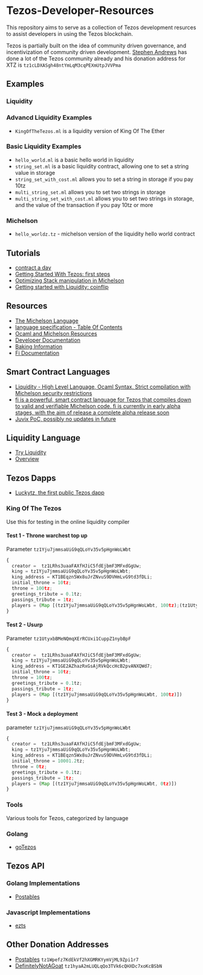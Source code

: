 # Tezos-Developer-Resources

This repository aims to serve as a collection of Tezos development resurces to assist developers in using the Tezos blockchain.

Tezos is partially built on the idea of community driven governance, and incentivization of community driven development. [Stephen Andrews](https://github.com/stephenandrews/) has done a lot of the Tezos community already and his donation address for XTZ is `tz1cLDXASgh48ntYmLqM3cqPEXmUtpJVVPma`

## Examples

### Liquidity

### Advancd Liquidity Examples

* `KingOfTheTezos.ml` is a liquidity version of King Of The Ether

### Basic Liquidity Examples

* `hello_world.ml` is a basic hello world in liquidity
* `string_set.ml` is a basic liquidity contract, allowing one to set a string value in storage
* `string_set_with_cost.ml` allows you to set a string in storage if you pay 10tz
* `multi_string_set.ml` allows you to set two strings in storage
* `multi_string_set_with_cost.ml` allows you to set two strings in storage, and the value of the transaction if you pay 10tz or more

### Michelson

* `hello_worldz.tz` - michelson version of the liquidity hello world contract

## Tutorials

* [contract a day](https://www.michelson-lang.com/contract-a-day.html#sec-1)
* [Getting Started With Tezos: first steps](https://martin.pospech.cz/post/getting_started_with_tezos/)
* [Optimizing Stack manipulation in Michelson](https://hackernoon.com/optimizing-stack-manipulation-in-michelson-31ba7ff11a3a)
* [Getting started with Liquidity: coinflip](https://martin.pospech.cz/post/getting_started_with_liquidity/)

## Resources

* [The Michelson Language](https://www.michelson-lang.com/)
* [language specification - Table Of Contents](https://doc.tzalpha.net/whitedoc/michelson.html#table-of-contents)
* [Ocaml and Michelson Resources](https://github.com/tezoscommunity/FAQ/wiki/OCaml-and-MIchelson-Resources)
* [Developer Documentation](https://doc.tzalpha.net/index.html)
* [Baking Information](https://medium.com/tezos/its-a-baker-s-life-for-me-c214971201e1)
* [Fi Documentation](https://fi-code.gitbooks.io/documentation/content/)

## Smart Contract Languages

* [Liquidity - High Level Language, Ocaml Syntax, Strict compilation with Michelson security restrictions](https://www.liquidity-lang.org/)
* [fi is a powerful, smart contract language for Tezos that compiles down to valid and verifiable Michelson code. fi is currently in early alpha stages, with the aim of release a complete alpha release soon](https://github.com/stephenandrews/fi)
* [Juvix PoC, possibly no updates in future](https://github.com/cwgoes/juvix)

## Liquidity Language

* [Try Liquidity](http://www.liquidity-lang.org/edit/)
* [Overview](https://github.com/OCamlPro/liquidity/blob/master/docs/liquidity.md)

## Tezos Dapps

* [Luckytz, the first public Tezos dapp](https://luckytez.github.io/)

### King Of The Tezos

Use this for testing in the online liquidity compiler

#### Test 1 - Throne warchest top up

Parameter `tz1Yju7jmmsaUiG9qQLoYv35v5pHgnWoLWbt`

```javascript
{
  creator =  tz1LRhs3uaaFAXfHJiC5fdEjbmF3MFxdGgUw;
  king = tz1Yju7jmmsaUiG9qQLoYv35v5pHgnWoLWbt;
  king_address = KT1BEqzn5Wx8uJrZNvuS9DVHmLvG9td3fDLi;
  initial_throne = 10tz;
  throne = 100tz;
  greetings_tribute = 0.1tz;
  passings_tribute = 1tz;
  players = (Map [(tz1Yju7jmmsaUiG9qQLoYv35v5pHgnWoLWbt, 100tz);(tz1UtyxbBMeNQmqXErRCUxi1CuppZ1nybBpF, 110.100000tz)])
}
```

#### Test 2 - Usurp

Parameter `tz1UtyxbBMeNQmqXErRCUxi1CuppZ1nybBpF`

```javascript
{
  creator =  tz1LRhs3uaaFAXfHJiC5fdEjbmF3MFxdGgUw;
  king = tz1Yju7jmmsaUiG9qQLoYv35v5pHgnWoLWbt;
  king_address = KT1GE2AZhazRxGsAjRVkQccHcB2pvANXQWd7;
  initial_throne = 10tz;
  throne = 100tz;
  greetings_tribute = 0.1tz;
  passings_tribute = 1tz;
  players = (Map [(tz1Yju7jmmsaUiG9qQLoYv35v5pHgnWoLWbt, 100tz)])
}
```

#### Test 3 - Mock a deployment

parameter `tz1Yju7jmmsaUiG9qQLoYv35v5pHgnWoLWbt`

```javascript
{
  creator =  tz1LRhs3uaaFAXfHJiC5fdEjbmF3MFxdGgUw;
  king = tz1Yju7jmmsaUiG9qQLoYv35v5pHgnWoLWbt;
  king_address = KT1BEqzn5Wx8uJrZNvuS9DVHmLvG9td3fDLi;
  initial_throne = 10001.2tz;
  throne = 0tz;
  greetings_tribute = 0.1tz;
  passings_tribute = 1tz;
  players = (Map [(tz1Yju7jmmsaUiG9qQLoYv35v5pHgnWoLWbt, 0tz)])
}
```

### Tools

Various tools for Tezos, categorized by language

### Golang

* [goTezos](https://github.com/DefinitelyNotAGoat/goTezos)

## Tezos API

### Golang Implementations

* [Postables](https://github.com/postables/TGo)

### Javascript Implementations

* [ezts](https://github.com/stephenandrews/eztz)

## Other Donation Addresses

* [Postables](https://github.com/postables) `tz1Wpefz7KdEkVf2hXGMRKYymVjML9Zpi1r7`
* [DefinitelyNotAGoat](https://github.com/DefinitelyNotAGoat/goTezos) `tz1hyaA2mLUQLqQo3TVk6cQHXDc7xoKcBSbN`